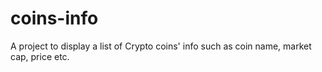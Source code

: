 # coins-info
A project to display a list of Crypto coins' info such as coin name, market cap, price etc. 
